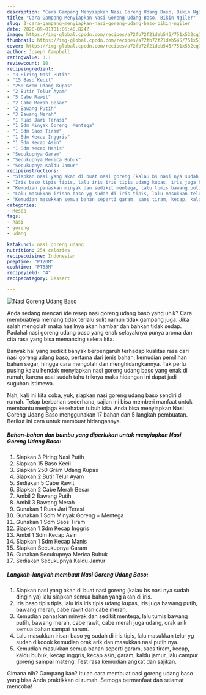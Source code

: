 ```yaml
---
description: "Cara Gampang Menyiapkan Nasi Goreng Udang Baso, Bikin Ngiler"
title: "Cara Gampang Menyiapkan Nasi Goreng Udang Baso, Bikin Ngiler"
slug: 2-cara-gampang-menyiapkan-nasi-goreng-udang-baso-bikin-ngiler
date: 2020-09-01T01:06:40.824Z
image: https://img-global.cpcdn.com/recipes/a72fb72f21deb545/751x532cq70/nasi-goreng-udang-baso-foto-resep-utama.jpg
thumbnail: https://img-global.cpcdn.com/recipes/a72fb72f21deb545/751x532cq70/nasi-goreng-udang-baso-foto-resep-utama.jpg
cover: https://img-global.cpcdn.com/recipes/a72fb72f21deb545/751x532cq70/nasi-goreng-udang-baso-foto-resep-utama.jpg
author: Joseph Campbell
ratingvalue: 3.1
reviewcount: 10
recipeingredient:
- "3 Piring Nasi Putih"
- "15 Baso Kecil"
- "250 Gram Udang Kupas"
- "2 Butir Telur Ayam"
- "5 Cabe Rawit"
- "2 Cabe Merah Besar"
- "2 Bawang Putih"
- "3 Bawang Merah"
- "1 Ruas Jari Terasi"
- "1 Sdm Minyak Goreng  Mentega"
- "1 Sdm Saos Tiram"
- "1 Sdm Kecap Inggris"
- "1 Sdm Kecap Asin"
- "1 Sdm Kecap Manis"
- "Secukupnya Garam"
- "Secukupnya Merica Bubuk"
- "Secukupnya Kaldu Jamur"
recipeinstructions:
- "Siapkan nasi yang akan di buat nasi goreng (kalau bs nasi nya sudah dingin ya) lalu siapkan semua bahan yang akan di iris."
- "Iris baso tipis tipis, lalu iris iris tipis udang kupas, iris juga bawang putih, bawang merah, cabe rawit dan cabe merah."
- "Kemudian panaskan minyak dan sedikit mentega, lalu tumis bawang putih, bawang merah, cabe rawit, cabe merah juga udang, orak arik semua bahan sampai harum."
- "Lalu masukkan irisan baso yg sudah di iris tipis, lalu masukkan telur yg sudah dikocok kemudian orak arik dan masukkan nasi putih nya."
- "Kemudian masukkan semua bahan seperti garam, saos tiram, kecap, kaldu bubuk, kecap inggris, kecap asin, garam, kaldu jamur, lalu campur goreng sampai mateng. Test rasa kemudian angkat dan sajikan."
categories:
- Resep
tags:
- nasi
- goreng
- udang

katakunci: nasi goreng udang 
nutrition: 254 calories
recipecuisine: Indonesian
preptime: "PT20M"
cooktime: "PT53M"
recipeyield: "4"
recipecategory: Dessert

---
```



![Nasi Goreng Udang Baso](https://img-global.cpcdn.com/recipes/a72fb72f21deb545/751x532cq70/nasi-goreng-udang-baso-foto-resep-utama.jpg)

Anda sedang mencari ide resep nasi goreng udang baso yang unik? Cara membuatnya memang tidak terlalu sulit namun tidak gampang juga. Jika salah mengolah maka hasilnya akan hambar dan bahkan tidak sedap. Padahal nasi goreng udang baso yang enak selayaknya punya aroma dan cita rasa yang bisa memancing selera kita.

Banyak hal yang sedikit banyak berpengaruh terhadap kualitas rasa dari nasi goreng udang baso, pertama dari jenis bahan, kemudian pemilihan bahan segar, hingga cara mengolah dan menghidangkannya. Tak perlu pusing kalau hendak menyiapkan nasi goreng udang baso yang enak di rumah, karena asal sudah tahu triknya maka hidangan ini dapat jadi suguhan istimewa.




Nah, kali ini kita coba, yuk, siapkan nasi goreng udang baso sendiri di rumah. Tetap berbahan sederhana, sajian ini bisa memberi manfaat untuk membantu menjaga kesehatan tubuh kita. Anda bisa menyiapkan Nasi Goreng Udang Baso menggunakan 17 bahan dan 5 langkah pembuatan. Berikut ini cara untuk membuat hidangannya.

<!--inarticleads1-->

##### Bahan-bahan dan bumbu yang diperlukan untuk menyiapkan Nasi Goreng Udang Baso:

1. Siapkan 3 Piring Nasi Putih
1. Siapkan 15 Baso Kecil
1. Siapkan 250 Gram Udang Kupas
1. Siapkan 2 Butir Telur Ayam
1. Sediakan 5 Cabe Rawit
1. Siapkan 2 Cabe Merah Besar
1. Ambil 2 Bawang Putih
1. Ambil 3 Bawang Merah
1. Gunakan 1 Ruas Jari Terasi
1. Gunakan 1 Sdm Minyak Goreng + Mentega
1. Gunakan 1 Sdm Saos Tiram
1. Siapkan 1 Sdm Kecap Inggris
1. Ambil 1 Sdm Kecap Asin
1. Siapkan 1 Sdm Kecap Manis
1. Siapkan Secukupnya Garam
1. Gunakan Secukupnya Merica Bubuk
1. Sediakan Secukupnya Kaldu Jamur




<!--inarticleads2-->

##### Langkah-langkah membuat Nasi Goreng Udang Baso:

1. Siapkan nasi yang akan di buat nasi goreng (kalau bs nasi nya sudah dingin ya) lalu siapkan semua bahan yang akan di iris.
1. Iris baso tipis tipis, lalu iris iris tipis udang kupas, iris juga bawang putih, bawang merah, cabe rawit dan cabe merah.
1. Kemudian panaskan minyak dan sedikit mentega, lalu tumis bawang putih, bawang merah, cabe rawit, cabe merah juga udang, orak arik semua bahan sampai harum.
1. Lalu masukkan irisan baso yg sudah di iris tipis, lalu masukkan telur yg sudah dikocok kemudian orak arik dan masukkan nasi putih nya.
1. Kemudian masukkan semua bahan seperti garam, saos tiram, kecap, kaldu bubuk, kecap inggris, kecap asin, garam, kaldu jamur, lalu campur goreng sampai mateng. Test rasa kemudian angkat dan sajikan.




Gimana nih? Gampang kan? Itulah cara membuat nasi goreng udang baso yang bisa Anda praktikkan di rumah. Semoga bermanfaat dan selamat mencoba!
